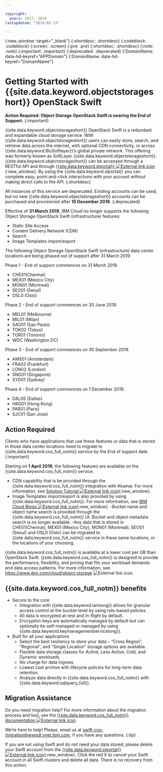 ```yaml
---

copyright:
  years: 2017, 2019
lastupdated: "2019-02-13"

---
```

{:new_window: target="_blank"}
{:shortdesc: .shortdesc}
{:codeblock: .codeblock}
{:screen: .screen}
{:pre: .pre}
{:shortdesc: .shortdesc}
{:note: .note}
{:important: .important}
{:deprecated: .deprecated}
{:DomainName: data-hd-keyref="APPDomain"}
{:DomainName: data-hd-keyref="DomainName"}


# Getting Started with {{site.data.keyword.objectstorageshort}} OpenStack Swift
**Action Required:  Object Storage OpenStack Swift is nearing the End of Support.**
{:important}

{{site.data.keyword.objectstorageshort}} OpenStack Swift is a redundant and expandable cloud storage service. With {{site.data.keyword.objectstorageshort}} users can easily store, search, and retrieve data across the internet, with optional CDN connectivity, or across {{site.data.keyword.BluSoftlayer}}’s global private network. This offering was formerly known as SoftLayer {{site.data.keyword.objectstorageshort}}. {{site.data.keyword.objectstorageshort}} can be accessed through a RESTful API and through [{{site.data.keyword.slportal}} ![External link icon](../../icons/launch-glyph.svg "External link icon")](https://control.softlayer.com/){:new_window}. By using the {{site.data.keyword.slportal}} you can complete easy, point-and-click interactions with your account without making direct calls to the API.
{:shortdesc}

All instances of this service are deprecated. Existing accounts can be used, but no new {{site.data.keyword.objectstorageshort}} accounts can be purchased and provisioned after **10 December 2018**.
{:deprecated}

Effective of **31 March 2019**, IBM Cloud no longer supports the following Object Storage OpenStack Swift (infrastructure) features:
- Static Site Access
- Content Delivery Network (CDN)
- Search
- Image Templates import/export  


The following Object Storage OpenStack Swift (infrastructure) data center locations are being phased out of support after 31 March 2019.

Phase 1 - End of support commences on 31 March 2019.
- CHE01(Chennai)
- MEX01 (Mexico City)
- MON01 (Montreal)
- SEO01 (Seoul)
- OSL0 (Oslo)

Phase 2 - End of support commences on 30 June 2019. 
- MEL01 (Melbourne)
- MIL01 (Milan)
- SAO01 (Sao Paulo)
- TOK02 (Tokyo)
- TOR01 (Toronto)
- WDC (Washington DC)

Phase 3 - End of support commences on 30 September 2019.
- AMS01 (Amsterdam)
- FRA02 (Frankfurt)
- LON02 (London)
- SNG01 (Singapore)
- SYD01 (Sydney)

Phase 4 - End of support commences on 1 December 2019.
- DAL05 (Dallas)
- HKG01 (Hong Kong)
- PAR01 (Paris)
- SJC01 (San Jose)

##  Action Required

Clients who have applications that use these features or data that is stored in those data center locations need to migrate to {{site.data.keyword.cos_full_notm}} service by the End of support date.
{:important}

Starting on **1 April 2019**, the following features are available on the {{site.data.keyword.cos_full_notm}} service.
  - CDN capability that is be provided through the {{site.data.keyword.cos_full_notm}} integration with Akamai. For more information, see [Solution Tutorial ![External link icon](../../icons/launch-glyph.svg "External link icon")](https://cloud.ibm.com/docs/tutorials/static-files-cdn.html#accelerate-delivery-of-static-files-using-a-cdn){:new_window}.
  - Image Templates import/export is also provided by using {{site.data.keyword.cos_full_notm}}. For more information, see [IBM Cloud Blogs ![External link icon](../../icons/launch-glyph.svg "External link icon")](https://www.ibm.com/blogs/bluemix/2018/11/speed-up-image-imports-to-ibm-cloud-infrastructure/){:new_window}.
  -Bucket name and object name search is provided through the {{site.data.keyword.cos_full_notm}} UI. Bucket and object metadata search is no longer available.
  -Any data that is stored in CHE01(Chennai), MEX01 (Mexico City), MON01 (Montreal), SEO01 (Seoul) and OSL0 (Oslo) can be migrated to {{site.data.keyword.cos_full_notm}} service in these same locations, or the locations of your choosing.

  {{site.data.keyword.cos_full_notm}} is available at a lower cost per GB than OpenStack Swift. {{site.data.keyword.cos_full_notm}} is designed to provide the performance, flexibility, and pricing that fits your workload demands and data access patterns. For more information, see https://www.ibm.com/cloud/object-storage ![External link icon](../../icons/launch-glyph.svg "External link icon").

## {{site.data.keyword.cos_full_notm}} benefits
  * Secure to the core
     - Integration with {{site.data.keyword.iamlong}} allows for granular access control at the bucket-level by using role-based policies.
     - All data is encrypted at-rest and in-flight by default.
     - Encryption keys are automatically managed by default but can optionally be self-managed or managed by using {{site.data.keyword.keymanagementservicelong}}.
  * Built for all your applications
    - Select the best resiliency to store your data – “Cross Region”, “Regional”, and “Single Location” storage options are available.
    - Flexible data storage classes for Active, Less Active, Cold, and Dynamic workloads.
    - No charge for data ingress.
    - Lowest cost archive with lifecycle policies for long-term data retention.
    - Analyze data directly in {{site.data.keyword.cos_full_notm}} with {{site.data.keyword.sqlquery_full}}.

##  Migration Assistance

Do you need migration help? For more information about the migration process and tool, see the [{{site.data.keyword.cos_full_notm}} documentation ![External link icon](../../icons/launch-glyph.svg "External link icon")](https://cloud.ibm.com/docs/services/cloud-object-storage/tutorials/migrate.html#migrating-data-from-openstack-swift).

We’re here to help! Please, email us at swift-cos-migration@wwpdl.vnet.ibm.com, if you have any questions.
{:tip}

If you are not using Swift and do not need your data stored, please delete your Swift account from the [{{site.data.keyword.slportal}} ![External link icon](../../icons/launch-glyph.svg "External link icon")](https://control.softlayer.com/storage/objectstorage){:new_window}. Click the red X to cancel your Swift account in all Swift clusters and delete all data. There is no recovery from this action.
